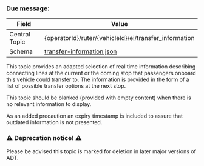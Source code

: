 ### Due message:
| Field         | Value                                                                 |
|---------------|-----------------------------------------------------------------------|
| Central Topic | {operatorId}/ruter/{vehicleId}/ei/transfer_information                |
| Schema        | [ transfer-information.json ](json-schemas/transfer-information.json) |

This topic provides an adapted selection of real time information describing connecting lines at the current or the coming 
stop that passengers onboard this vehicle could transfer to. The information is provided in the form of a list of possible 
transfer options at the next stop.

This topic should be blanked (provided with empty content) when there is no relevant information to display.

As an added precaution an expiry timestamp is included to assure that outdated information is not presented.

### ⚠️ Deprecation notice! ⚠️
Please be advised this topic is marked for deletion in later major versions of ADT. 